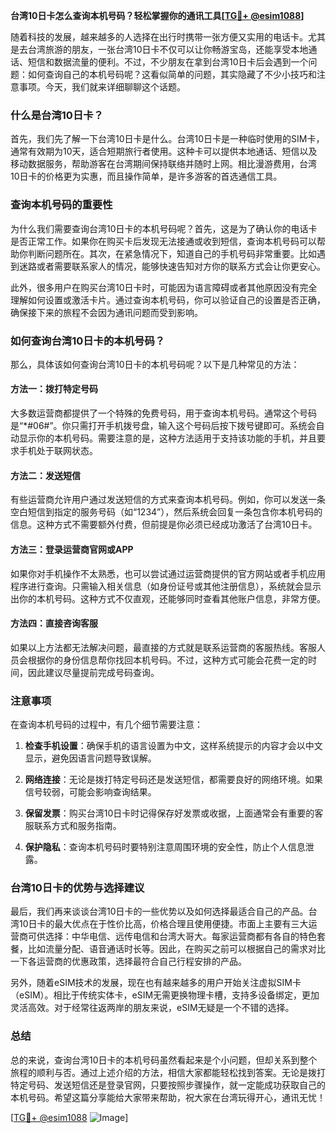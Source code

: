 **台湾10日卡怎么查询本机号码？轻松掌握你的通讯工具[[TG💪+ @esim1088](https://t.me/s/esim1088)]**

随着科技的发展，越来越多的人选择在出行时携带一张方便又实用的电话卡。尤其是去台湾旅游的朋友，一张台湾10日卡不仅可以让你畅游宝岛，还能享受本地通话、短信和数据流量的便利。不过，不少朋友在拿到台湾10日卡后会遇到一个问题：如何查询自己的本机号码呢？这看似简单的问题，其实隐藏了不少小技巧和注意事项。今天，我们就来详细聊聊这个话题。

### 什么是台湾10日卡？

首先，我们先了解一下台湾10日卡是什么。台湾10日卡是一种临时使用的SIM卡，通常有效期为10天，适合短期旅行者使用。这种卡可以提供本地通话、短信以及移动数据服务，帮助游客在台湾期间保持联络并随时上网。相比漫游费用，台湾10日卡的价格更为实惠，而且操作简单，是许多游客的首选通信工具。

### 查询本机号码的重要性

为什么我们需要查询台湾10日卡的本机号码呢？首先，这是为了确认你的电话卡是否正常工作。如果你在购买卡后发现无法接通或收到短信，查询本机号码可以帮助你判断问题所在。其次，在紧急情况下，知道自己的手机号码非常重要。比如遇到迷路或者需要联系家人的情况，能够快速告知对方你的联系方式会让你更安心。

此外，很多用户在购买台湾10日卡时，可能因为语言障碍或者其他原因没有完全理解如何设置或激活卡片。通过查询本机号码，你可以验证自己的设置是否正确，确保接下来的旅程不会因为通讯问题而受到影响。

### 如何查询台湾10日卡的本机号码？

那么，具体该如何查询台湾10日卡的本机号码呢？以下是几种常见的方法：

#### 方法一：拨打特定号码

大多数运营商都提供了一个特殊的免费号码，用于查询本机号码。通常这个号码是“*#06#”。你只需打开手机拨号盘，输入这个号码后按下拨号键即可。系统会自动显示你的本机号码。需要注意的是，这种方法适用于支持该功能的手机，并且要求手机处于联网状态。

#### 方法二：发送短信

有些运营商允许用户通过发送短信的方式来查询本机号码。例如，你可以发送一条空白短信到指定的服务号码（如“1234”），然后系统会回复一条包含你本机号码的信息。这种方式不需要额外付费，但前提是你必须已经成功激活了台湾10日卡。

#### 方法三：登录运营商官网或APP

如果你对手机操作不太熟悉，也可以尝试通过运营商提供的官方网站或者手机应用程序进行查询。只需输入相关信息（如身份证号或其他注册信息），系统就会显示出你的本机号码。这种方式不仅直观，还能够同时查看其他账户信息，非常方便。

#### 方法四：直接咨询客服

如果以上方法都无法解决问题，最直接的方式就是联系运营商的客服热线。客服人员会根据你的身份信息帮你找回本机号码。不过，这种方式可能会花费一定的时间，因此建议尽量提前完成号码查询。

### 注意事项

在查询本机号码的过程中，有几个细节需要注意：

1. **检查手机设置**：确保手机的语言设置为中文，这样系统提示的内容才会以中文显示，避免因语言问题导致误解。
   
2. **网络连接**：无论是拨打特定号码还是发送短信，都需要良好的网络环境。如果信号较弱，可能会影响查询结果。

3. **保留发票**：购买台湾10日卡时记得保存好发票或收据，上面通常会有重要的客服联系方式和服务指南。

4. **保护隐私**：查询本机号码时要特别注意周围环境的安全性，防止个人信息泄露。

### 台湾10日卡的优势与选择建议

最后，我们再来谈谈台湾10日卡的一些优势以及如何选择最适合自己的产品。台湾10日卡的最大优点在于性价比高，价格合理且使用便捷。市面上主要有三大运营商可供选择：中华电信、远传电信和台湾大哥大。每家运营商都有各自的特色套餐，比如流量分配、语音通话时长等。因此，在购买之前可以根据自己的需求对比一下各运营商的优惠政策，选择最符合自己行程安排的产品。

另外，随着eSIM技术的发展，现在也有越来越多的用户开始关注虚拟SIM卡（eSIM）。相比于传统实体卡，eSIM无需更换物理卡槽，支持多设备绑定，更加灵活高效。对于经常往返两岸的朋友来说，eSIM无疑是一个不错的选择。

### 总结

总的来说，查询台湾10日卡的本机号码虽然看起来是个小问题，但却关系到整个旅程的顺利与否。通过上述介绍的方法，相信大家都能轻松找到答案。无论是拨打特定号码、发送短信还是登录官网，只要按照步骤操作，就一定能成功获取自己的本机号码。希望这篇分享能给大家带来帮助，祝大家在台湾玩得开心，通讯无忧！

[[TG💪+ @esim1088](https://t.me/s/esim1088) ![Image](https://i.postimg.cc/4NQfJmqS/Snipaste-2025-05-13-00-14-12.png)]